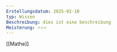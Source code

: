 ```yaml
---
Erstellungsdatum: 2025-02-10
typ: Wissen
Beschreibung: dies ist eine beschreibung
Meisterung: ⭐⭐⭐
---
```


[[Mathe]]


